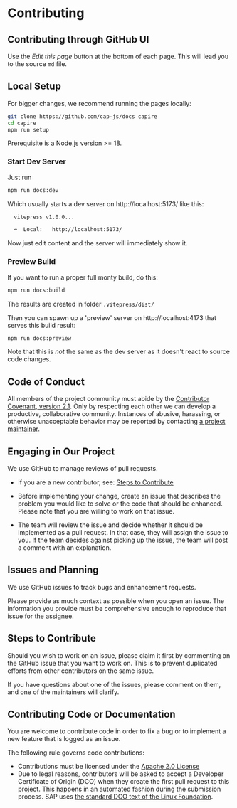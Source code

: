 # Contributing

## Contributing through GitHub UI

Use the _Edit this page_ button at the bottom of each page.  This will lead you to the source `md` file.

## Local Setup

For bigger changes, we recommend running the pages locally:

```sh
git clone https://github.com/cap-js/docs capire
cd capire
npm run setup
```

Prerequisite is a Node.js version >= 18.

### Start Dev Server

Just run

```sh
npm run docs:dev
```

Which usually starts a dev server on http://localhost:5173/ like this:

```sh
  vitepress v1.0.0...

  ➜  Local:   http://localhost:5173/
```

Now just edit content and the server will immediately show it.

### Preview Build

If you want to run a proper full monty build, do this:

```sh
npm run docs:build
```

The results are created in folder `.vitepress/dist/`

Then you can spawn up a 'preview' server on http://localhost:4173 that serves this build result:

```sh
npm run docs:preview
```

Note that this is _not_ the same as the dev server as it doesn't react to source code changes.


## Code of Conduct

All members of the project community must abide by the [Contributor Covenant, version 2.1](CODE_OF_CONDUCT.md).
Only by respecting each other we can develop a productive, collaborative community.
Instances of abusive, harassing, or otherwise unacceptable behavior may be reported by contacting [a project maintainer](.reuse/dep5).

## Engaging in Our Project

We use GitHub to manage reviews of pull requests.

* If you are a new contributor, see: [Steps to Contribute](#steps-to-contribute)

* Before implementing your change, create an issue that describes the problem you would like to solve or the code that should be enhanced. Please note that you are willing to work on that issue.

* The team will review the issue and decide whether it should be implemented as a pull request. In that case, they will assign the issue to you. If the team decides against picking up the issue, the team will post a comment with an explanation.

## Issues and Planning

We use GitHub issues to track bugs and enhancement requests.

Please provide as much context as possible when you open an issue. The information you provide must be comprehensive enough to reproduce that issue for the assignee.

## Steps to Contribute

Should you wish to work on an issue, please claim it first by commenting on the GitHub issue that you want to work on. This is to prevent duplicated efforts from other contributors on the same issue.

If you have questions about one of the issues, please comment on them, and one of the maintainers will clarify.

## Contributing Code or Documentation

You are welcome to contribute code in order to fix a bug or to implement a new feature that is logged as an issue.

The following rule governs code contributions:

* Contributions must be licensed under the [Apache 2.0 License](./LICENSE)
* Due to legal reasons, contributors will be asked to accept a Developer Certificate of Origin (DCO) when they create the first pull request to this project. This happens in an automated fashion during the submission process. SAP uses [the standard DCO text of the Linux Foundation](https://developercertificate.org/).
